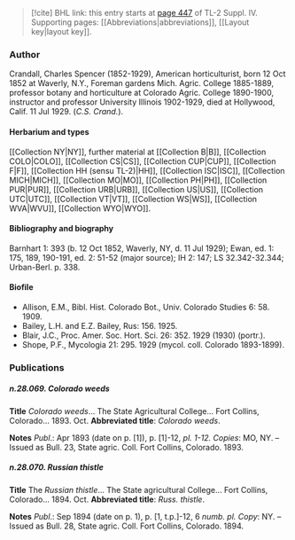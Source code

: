 > [!cite] BHL link: this entry starts at [page 447](https://www.biodiversitylibrary.org/item/103860#page/457/mode/1up) of TL-2 Suppl. IV.
> Supporting pages: [[Abbreviations|abbreviations]], [[Layout key|layout key]].

### Author

Crandall, Charles Spencer (1852-1929), American horticulturist, born 12 Oct 1852 at Waverly, N.Y., Foreman gardens Mich. Agric. College 1885-1889, professor botany and horticulture at Colorado Agric. College 1890-1900, instructor and professor University Illinois 1902-1929, died at Hollywood, Calif. 11 Jul 1929. (*C.S. Crand.*).

#### Herbarium and types

[[Collection NY|NY]], further material at [[Collection B|B]], [[Collection COLO|COLO]], [[Collection CS|CS]], [[Collection CUP|CUP]], [[Collection F|F]], [[Collection HH (sensu TL-2)|HH]], [[Collection ISC|ISC]], [[Collection MICH|MICH]], [[Collection MO|MO]], [[Collection PH|PH]], [[Collection PUR|PUR]], [[Collection URB|URB]], [[Collection US|US]], [[Collection UTC|UTC]], [[Collection VT|VT]], [[Collection WS|WS]], [[Collection WVA|WVU]], [[Collection WYO|WYO]].

#### Bibliography and biography

Barnhart 1: 393 (b. 12 Oct 1852, Waverly, NY, d. 11 Jul 1929); Ewan, ed. 1: 175, 189, 190-191, ed. 2: 51-52 (major source); IH 2: 147; LS 32.342-32.344; Urban-Berl. p. 338.

#### Biofile

- Allison, E.M., Bibl. Hist. Colorado Bot., Univ. Colorado Studies 6: 58. 1909.
- Bailey, L.H. and E.Z. Bailey, Rus: 156. 1925.
- Blair, J.C., Proc. Amer. Soc. Hort. Sci. 26: 352. 1929 (1930) (portr.).
- Shope, P.F., Mycologia 21: 295. 1929 (mycol. coll. Colorado 1893-1899).

### Publications

##### n.28.069. Colorado weeds

**Title**
*Colorado weeds*... The State Agricultural College... Fort Collins, Colorado... 1893. Oct.
**Abbreviated title**: *Colorado weeds*.

**Notes**
*Publ*.: Apr 1893 (date on p. \[1\]), p. \[1\]-12, *pl. 1-12. Copies*: MO, NY. – Issued as Bull. 23, State agric. Coll. Fort Collins, Colorado. 1893.

##### n.28.070. Russian thistle

**Title**
The *Russian thistle*... The State agricultural College... Fort Collins, Colorado... 1894. Oct.
**Abbreviated title**: *Russ. thistle*.

**Notes**
*Publ*.: Sep 1894 (date on p. 1), p. \[1, t.p.\]-12, 6 *numb. pl. Copy*: NY. – Issued as Bull. 28, State agric. Coll. Fort Collins, Colorado. 1894.

